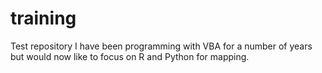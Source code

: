 # training
Test repository
I have been programming with VBA for a number of years but would now like to focus on R and Python for mapping.
